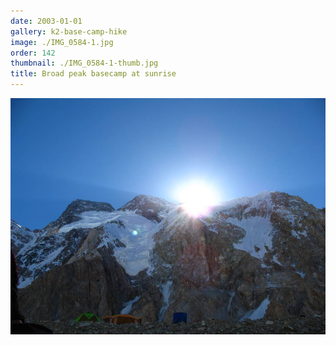 ```yaml
---
date: 2003-01-01
gallery: k2-base-camp-hike
image: ./IMG_0584-1.jpg
order: 142
thumbnail: ./IMG_0584-1-thumb.jpg
title: Broad peak basecamp at sunrise
---
```


![Broad peak basecamp at sunrise](./IMG_0584-1.jpg)
